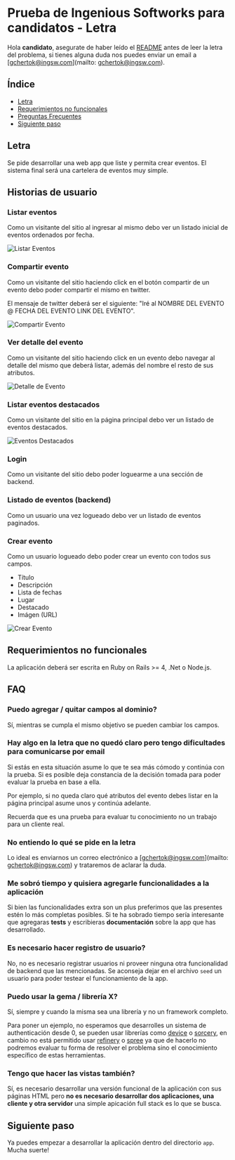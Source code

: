 # Prueba de Ingenious Softworks para candidatos - Letra

Hola **candidato**, asegurate de haber leído el [README](../README.md) antes de leer la letra del problema, si tienes alguna duda nos puedes enviar un email a [gchertok@ingsw.com](mailto: gchertok@ingsw.com).

## Índice
* [Letra](#letra)
* [Requerimientos no funcionales](#requerimientos-no-funcionales)
* [Preguntas Frecuentes](#faq)
* [Siguiente paso](#siguiente-paso)

## Letra

Se pide desarrollar una web app que liste y permita crear eventos. El sistema final será una cartelera de eventos muy simple.

## Historias de usuario

### Listar eventos

Como un visitante del sitio al ingresar al mismo debo ver un listado inicial de eventos ordenados por fecha.

![Listar Eventos](images/event-list.png)

### Compartir evento

Como un visitante del sitio haciendo click en el botón compartir de un evento debo poder compartir el mismo en twitter.

El mensaje de twitter deberá ser el siguiente: "Iré al NOMBRE DEL EVENTO @ FECHA DEL EVENTO LINK DEL EVENTO".

![Compartir Evento](images/share-event.png)

### Ver detalle del evento

Como un visitante del sitio haciendo click en un evento debo navegar al detalle del mismo que deberá listar, además del nombre el resto de sus atributos.

![Detalle de Evento](images/event-detail.png)

### Listar eventos destacados

Como un visitante del sitio en la página principal debo ver un listado de eventos destacados.

![Eventos Destacados](images/highlighted-events.png)

### Login

Como un visitante del sitio debo poder loguearme a una sección de backend.

### Listado de eventos (backend)

Como un usuario una vez logueado debo ver un listado de eventos paginados.

### Crear evento

Como un usuario logueado debo poder crear un evento con todos sus campos.

* Título
* Descripción
* Lista de fechas
* Lugar
* Destacado
* Imágen (URL)

![Crear Evento](images/new-event.png)

## Requerimientos no funcionales

La aplicación deberá ser escrita en Ruby on Rails >= 4, .Net o Node.js.

## FAQ

### Puedo agregar / quitar campos al dominio?

Sí, mientras se cumpla el mismo objetivo se pueden cambiar los campos.

### Hay algo en la letra que no quedó claro pero tengo dificultades para comunicarse por email

Si estás en esta situación asume lo que te sea más cómodo y continúa con la prueba. Si es posible deja constancia de la decisión tomada para poder evaluar la prueba en base a ella.

Por ejemplo, si no queda claro qué atributos del evento debes listar en la página principal asume unos y continúa adelante.

Recuerda que es una prueba para evaluar tu conocimiento no un trabajo para un cliente real.

### No entiendo lo qué se pide en la letra

Lo ideal es enviarnos un correo electrónico a [gchertok@ingsw.com](mailto: gchertok@ingsw.com) y trataremos de aclarar la duda.

### Me sobró tiempo y quisiera agregarle funcionalidades a la aplicación

Si bien las funcionalidades extra son un plus preferimos que las presentes estén lo más completas posibles. Si te ha sobrado tiempo sería interesante que agregaras **tests** y escribieras **documentación** sobre la app que has desarrollado.

### Es necesario hacer registro de usuario?

No, no es necesario registrar usuarios ni proveer ninguna otra funcionalidad de backend que las mencionadas. Se aconseja dejar en el archivo `seed` un usuario para poder testear el funcionamiento de la app.

### Puedo usar la gema / librería X?

Sí, siempre y cuando la misma sea una librería y no un framework completo.

Para poner un ejemplo, no esperamos que desarrolles un sistema de authenticación desde 0, se pueden usar librerías como [device](https://github.com/plataformatec/devise) o [sorcery](https://github.com/NoamB/sorcery), en cambio no está permitido usar [refinery](http://www.refinerycms.com/) o [spree](https://github.com/spree/spree) ya que de hacerlo no podremos evaluar tu forma de resolver el problema sino el conocimiento específico de estas herramientas.

### Tengo que hacer las vistas también?

Sí, es necesario desarrollar una versión funcional de la aplicación con sus páginas HTML pero **no es necesario desarrollar dos aplicaciones, una cliente y otra servidor** una simple apicación full stack es lo que se busca.

## Siguiente paso

Ya puedes empezar a desarrollar la aplicación dentro del directorio `app`. Mucha suerte!
